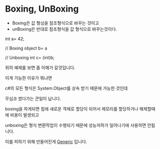 # Boxing, UnBoxing

- Boxing은 값 형싱을 참조형식으로 바꾸는 것이고
- unBoxing은 반대로 참조형식을 값 형식으로 바꾸는것이다.

int a= 42;

// Boxing
object b= a

// Unboxing
int c= (int)b;

위의 예제를 보면 좀 이해가 갈것입니다.

이게 가능한 이유가 뭐냐면

c#의 모든 형식은 System.Object를 상속 받기 때문에 가능한 것인데

무심코 썼다가는 큰일이 납니다.

boxing을 하게되면 힙에 새로운 객체로 할당이 되어서 메모리를 할당하거나 해제할때에 비용이 발생되고

unboxing은 형식 변환작업이 수행되기 때문에 성능저하가 일어나기에 사용하면 안됩니다.

이를 피하기 위해 만들어진게 [Generic](https://github.com/yoodonghoon/Memory/blob/main/Unity/Generic.md) 입니다.
